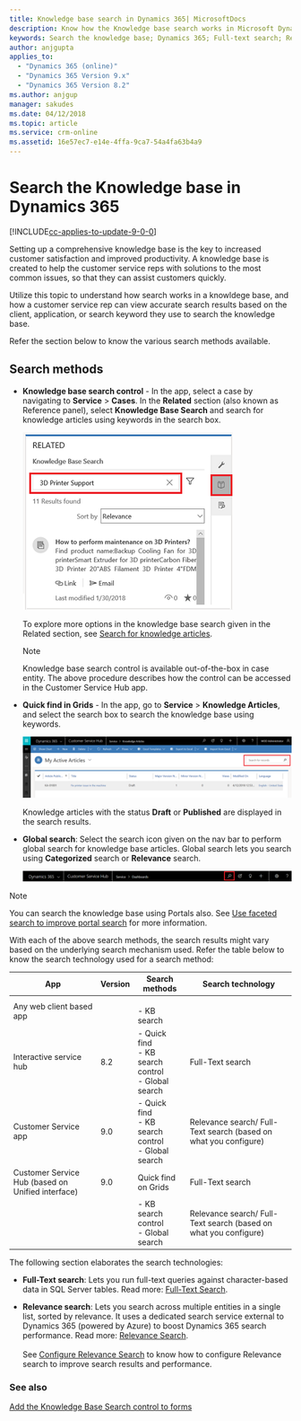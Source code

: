 ```yaml
---
title: Knowledge base search in Dynamics 365| MicrosoftDocs
description: Know how the Knowledge base search works in Microsoft Dynamics 365
keywords: Search the knowledge base; Dynamics 365; Full-text search; Relevance search; Categorized search; Customer Service Hub; Knowledge Article; Knowledge Management; Knowledge Base; Parature 
author: anjgupta
applies_to:
  - "Dynamics 365 (online)"
  - "Dynamics 365 Version 9.x"
  - "Dynamics 365 Version 8.2"
ms.author: anjgup
manager: sakudes
ms.date: 04/12/2018
ms.topic: article
ms.service: crm-online
ms.assetid: 16e57ec7-e14e-4ffa-9ca7-54a4fa63b4a9
---
```


# Search the Knowledge base in Dynamics 365

[!INCLUDE[cc-applies-to-update-9-0-0](../includes/cc_applies_to_update_9_0_0.md)]

Setting up a comprehensive knowledge base is the key to increased customer satisfaction and improved productivity. 
A knowledge base is created to help the customer service reps with solutions to the most common issues, so that they can assist customers quickly.

Utilize this topic to understand how search works in a knowldege base, and how a customer service rep can view accurate search results based on the client, application, or search keyword they use to search the knowledge base.

Refer the section below to know the various search methods available.

## Search methods

- **Knowledge base search control** - In the app, select a case by navigating to **Service** > **Cases**. In the **Related** section (also known as Reference panel), select **Knowledge Base Search** and search for knowledge articles using keywords in the search box. 
  
  ![KB search control](media/kb-search-control.png)

   To explore more options in the knowledge base search given in the Related section, see [Search for knowledge articles](customer-service-hub-user-guide-case-sla.md#search-for-knowledge-articles).

   > [!NOTE]
   > Knowledge base search control is available out-of-the-box in case entity. The above procedure describes how the control can be accessed in the Customer Service Hub app.

- **Quick find in Grids** - In the app, go to **Service** > **Knowledge Articles**, and select the search box to search the knowledge base using keywords. 

   ![Quick find search](media/quick-find-search.png)

   Knowledge articles with the status **Draft** or **Published** are displayed in the search results. 

- **Global search**: Select the search icon given on the nav bar to perform global search for knowledge base articles. Global search lets you search using **Categorized** search or **Relevance** search.

  ![Global search](media/global-search.png)


> [!NOTE]
> You can search the knowledge base using Portals also. See [Use faceted search to improve portal search](../portals/improve-portal-search-faceted-search.md) for more information.


With each of the above search methods, the search results might vary based on the underlying search mechanism used. Refer the table below to know the search technology used for a search method: 

|App  |Version  |Search methods  | Search technology  |
|---------|---------|---------|---------|
|Any web client based app    |       |      <br> - KB search  |        |
|Interactive service hub     |     8.2    |       - Quick find <br> - KB search control <br> - Global search |    Full-Text search     |
|Customer Service app    |  9.0       |   - Quick find <br> - KB search control <br> - Global search     |   Relevance search/ Full-Text search (based on what you configure)     |
|Customer Service Hub (based on Unified interface)    |       9.0  |     Quick find on Grids   |   Full-Text search      |
|  |       |    - KB search control <br> - Global search  |   Relevance search/ Full-Text search (based on what you configure)     |

The following section elaborates the search technologies: 

- **Full-Text search**: Lets you run full-text queries against character-based data in SQL Server tables. Read more: 
[Full-Text Search](https://docs.microsoft.com/en-us/sql/relational-databases/search/full-text-search). 

- **Relevance search**:  Lets you search across multiple entities in a single list, sorted by relevance. It uses a dedicated search service external to Dynamics 365 (powered by Azure) to boost Dynamics 365 search performance. Read more: [Relevance Search](../basics/relevance-search-results.md).
<br> <br> See [Configure Relevance Search](../admin/configure-relevance-search-organization.md) to know how to configure Relevance search to improve search results and performance.

### See also

[Add the Knowledge Base Search control to forms](add-knowledge-base-search-control-forms.md)






